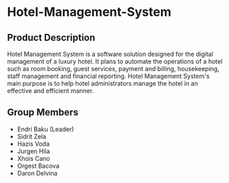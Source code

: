 # Hotel-Management-System

## Product Description
Hotel Management System is a software solution designed for the digital management of a luxury hotel. It plans to automate the operations of a hotel such as room booking, guest services, payment and billing, housekeeping, staff management and financial reporting. Hotel Management System's main purpose is to help hotel administrators manage the hotel in an effective and efficient manner.

## Group Members  
- Endri Baku (Leader)
- Sidrit Zela
- Hazis Voda
- Jurgen Hila
- Xhois Cano
- Orgest Bacova
- Daron Delvina

